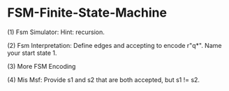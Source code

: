 # FSM-Finite-State-Machine

(1) Fsm Simulator:  Hint: recursion.

(2) Fsm Interpretation:  Define edges and accepting to encode r"q*". Name your start state 1.

(3) More FSM Encoding

(4) Mis Msf:  Provide s1 and s2 that are both accepted, but s1 != s2.
